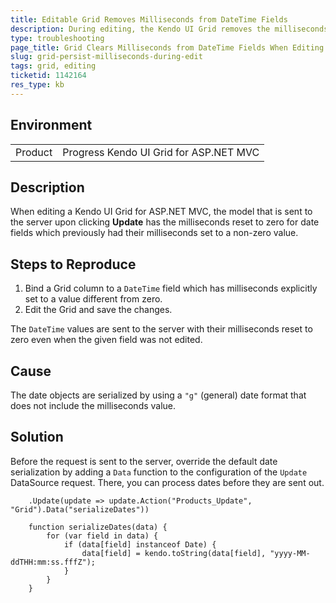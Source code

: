 ```yaml
---
title: Editable Grid Removes Milliseconds from DateTime Fields
description: During editing, the Kendo UI Grid removes the milliseconds portion from the DateTime fields.
type: troubleshooting
page_title: Grid Clears Milliseconds from DateTime Fields When Editing Records - Kendo UI Grid for ASP.NET MVC
slug: grid-persist-milliseconds-during-edit
tags: grid, editing
ticketid: 1142164
res_type: kb
---
```


## Environment

<table>
 <tr>
  <td>Product</td>
  <td>Progress Kendo UI Grid for ASP.NET MVC</td>
 </tr>
</table>


## Description

When editing a Kendo UI Grid for ASP.NET MVC, the model that is sent to the server upon clicking **Update** has the milliseconds reset to zero for date fields which previously had their milliseconds set to a non-zero value.

## Steps to Reproduce

1. Bind a Grid column to a `DateTime` field which has milliseconds explicitly set to a value different from zero.
2. Edit the Grid and save the changes.

The `DateTime` values are sent to the server with their milliseconds reset to zero even when the given field was not edited.

## Cause

The date objects are serialized by using a `"g"` (general) date format that does not include the milliseconds value.

## Solution

Before the request is sent to the server, override the default date serialization by adding a `Data` function to the configuration of the `Update` DataSource request. There, you can process dates before they are sent out.

```
    .Update(update => update.Action("Products_Update", "Grid").Data("serializeDates"))
```

```
    function serializeDates(data) {
        for (var field in data) {
            if (data[field] instanceof Date) {
                data[field] = kendo.toString(data[field], "yyyy-MM-ddTHH:mm:ss.fffZ");
            }
        }
    }
```
